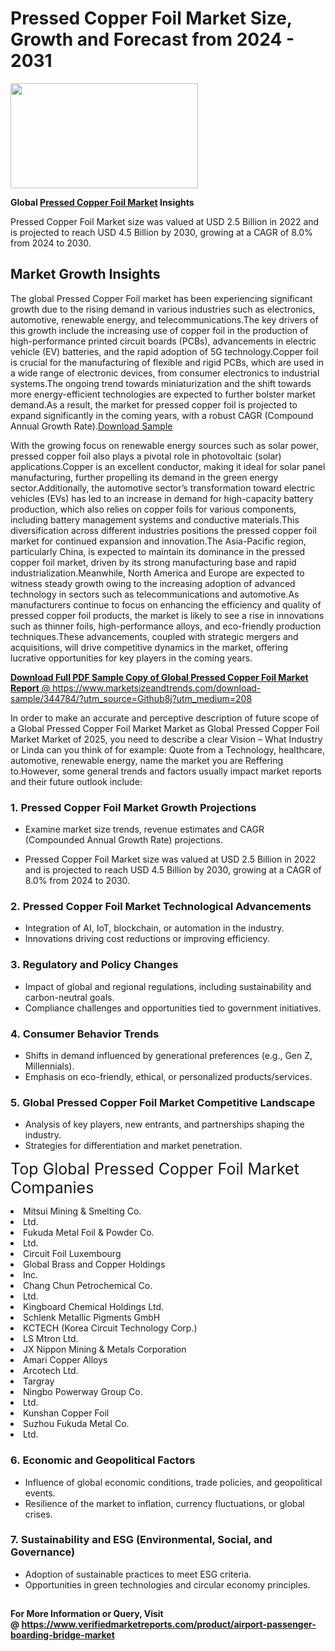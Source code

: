 <H1>Pressed Copper Foil Market Size, Growth and Forecast from 2024 - 2031</H1><img class="aligncenter size-medium wp-image-584254" src="https://thirdeyenews.in/wp-content/uploads/2024/09/Global-Market-Research-300x168.jpeg" alt="" width="300" height="168" /><p><strong>Global&nbsp;<a href="https://www.marketsizeandtrends.com/download-sample/344784/?utm_source=Github8j?utm_medium=208">Pressed Copper Foil Market</a> Insights</strong></p><p>Pressed Copper Foil Market size was valued at USD 2.5 Billion in 2022 and is projected to reach USD 4.5 Billion by 2030, growing at a CAGR of 8.0% from 2024 to 2030.</p><p><h2>Market Growth Insights</h2> <p>The global Pressed Copper Foil market has been experiencing significant growth due to the rising demand in various industries such as electronics, automotive, renewable energy, and telecommunications.The key drivers of this growth include the increasing use of copper foil in the production of high-performance printed circuit boards (PCBs), advancements in electric vehicle (EV) batteries, and the rapid adoption of 5G technology.Copper foil is crucial for the manufacturing of flexible and rigid PCBs, which are used in a wide range of electronic devices, from consumer electronics to industrial systems.The ongoing trend towards miniaturization and the shift towards more energy-efficient technologies are expected to further bolster market demand.As a result, the market for pressed copper foil is projected to expand significantly in the coming years, with a robust CAGR (Compound Annual Growth Rate).<a href="download_sample_link">Download Sample</a></p> <p>With the growing focus on renewable energy sources such as solar power, pressed copper foil also plays a pivotal role in photovoltaic (solar) applications.Copper is an excellent conductor, making it ideal for solar panel manufacturing, further propelling its demand in the green energy sector.Additionally, the automotive sector’s transformation toward electric vehicles (EVs) has led to an increase in demand for high-capacity battery production, which also relies on copper foils for various components, including battery management systems and conductive materials.This diversification across different industries positions the pressed copper foil market for continued expansion and innovation.The Asia-Pacific region, particularly China, is expected to maintain its dominance in the pressed copper foil market, driven by its strong manufacturing base and rapid industrialization.Meanwhile, North America and Europe are expected to witness steady growth owing to the increasing adoption of advanced technology in sectors such as telecommunications and automotive.As manufacturers continue to focus on enhancing the efficiency and quality of pressed copper foil products, the market is likely to see a rise in innovations such as thinner foils, high-performance alloys, and eco-friendly production techniques.These advancements, coupled with strategic mergers and acquisitions, will drive competitive dynamics in the market, offering lucrative opportunities for key players in the coming years.<a href="get_more_link"></p><p><span class=""><strong>Download Full PDF Sample Copy of Global Pressed Copper Foil Market Report</strong> @ <a href="https://www.marketsizeandtrends.com/download-sample/344784/?utm_source=Github8j?utm_medium=208" target="_blank">https://www.marketsizeandtrends.com/download-sample/344784/?utm_source=Github8j?utm_medium=208</a></span></p><p>In order to make an accurate and perceptive description of future scope of a Global&nbsp;Pressed Copper Foil Market Market as Global&nbsp;Pressed Copper Foil Market Market of 2025, you need to describe a clear Vision &ndash; What Industry or Linda can you think of for example: Quote from a Technology, healthcare, automotive, renewable energy, name the market you are Reffering to.However, some general trends and factors usually impact market reports and their future outlook include:</p><h3>1.&nbsp;<strong>Pressed Copper Foil Market Growth Projections</strong></h3><ul><li>Examine market size trends, revenue estimates and CAGR (Compounded Annual Growth Rate) projections.</li><li><p>Pressed Copper Foil Market size was valued at USD 2.5 Billion in 2022 and is projected to reach USD 4.5 Billion by 2030, growing at a CAGR of 8.0% from 2024 to 2030.</p></li></ul><h3>2.&nbsp;<strong>Pressed Copper Foil Market Technological Advancements</strong></h3><ul><li>Integration of AI, IoT, blockchain, or automation in the industry.</li><li>Innovations driving cost reductions or improving efficiency.</li></ul><h3>3.&nbsp;<strong>Regulatory and Policy Changes</strong></h3><ul><li>Impact of global and regional regulations, including sustainability and carbon-neutral goals.</li><li>Compliance challenges and opportunities tied to government initiatives.</li></ul><h3>4.&nbsp;<strong>Consumer Behavior Trends</strong></h3><ul><li>Shifts in demand influenced by generational preferences (e.g., Gen Z, Millennials).</li><li>Emphasis on eco-friendly, ethical, or personalized products/services.</li></ul><h3>5.&nbsp;<strong>Global Pressed Copper Foil Market Competitive Landscape</strong></h3><ul><li>Analysis of key players, new entrants, and partnerships shaping the industry.</li><li>Strategies for differentiation and market penetration.</li></ul><p data-pm-slice="1 1 []"><span style="color: inherit; font-family: inherit; font-size: 25px;">Top Global Pressed Copper Foil Market Companies</span></p><div class="" data-test-id=""><p><li>Mitsui Mining & Smelting Co.</li><li> Ltd.</li><li> Fukuda Metal Foil & Powder Co.</li><li> Ltd.</li><li> Circuit Foil Luxembourg</li><li> Global Brass and Copper Holdings</li><li> Inc.</li><li> Chang Chun Petrochemical Co.</li><li> Ltd.</li><li> Kingboard Chemical Holdings Ltd.</li><li> Schlenk Metallic Pigments GmbH</li><li> KCTECH (Korea Circuit Technology Corp.)</li><li> LS Mtron Ltd.</li><li> JX Nippon Mining & Metals Corporation</li><li> Amari Copper Alloys</li><li> Arcotech Ltd.</li><li> Targray</li><li> Ningbo Powerway Group Co.</li><li> Ltd.</li><li> Kunshan Copper Foil</li><li> Suzhou Fukuda Metal Co.</li><li> Ltd.</li></p></div><h3>6.&nbsp;<strong>Economic and Geopolitical Factors</strong></h3><ul><li>Influence of global economic conditions, trade policies, and geopolitical events.</li><li>Resilience of the market to inflation, currency fluctuations, or global crises.</li></ul><h3>7.&nbsp;<strong>Sustainability and ESG (Environmental, Social, and Governance)</strong></h3><ul><li>Adoption of sustainable practices to meet ESG criteria.</li><li>Opportunities in green technologies and circular economy principles.</li></ul><h2><strong style="font-size: 14px;">For More Information or Query, Visit @&nbsp;</strong><a style="background-color: #ffffff; font-size: 14px;" href="https://www.marketsizeandtrends.com/report/pressed-copper-foil-market/" target="_blank">https://www.verifiedmarketreports.com/product/airport-passenger-boarding-bridge-market</a></h2>